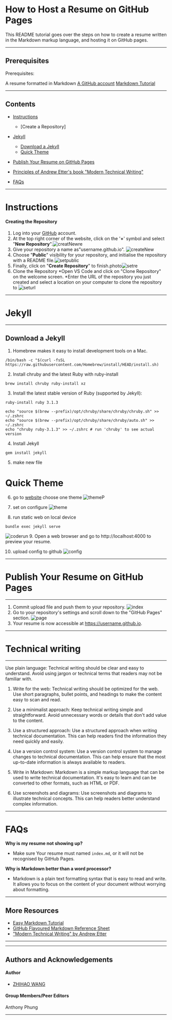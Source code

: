 # How to Host a Resume on GitHub Pages

This README tutorial goes over the steps on how to create a resume written in the Markdown markup language, and hosting it on GitHub pages.  

---
## Prerequisites
Prerequisites:

A resume formatted in Markdown
[A GitHub account](https://pages.github.com/)
[Markdown Tutorial](https://www.markdowntutorial.com/)


---
## Contents
* [Instructions](#Instructions)
   * [Create a Repository]
* [Jekyll](#Jekyll)
  * [Download a Jekyll](#Download-a-Jekyll)
  * [Quick Theme](#Quick-Theme)

* [Publish Your Resume on GitHub Pages](#Publish-Your-Resume-on-GitHub-Pages)

* [Principles of Andrew Etter's book "Modern Technical Writing"](#Technical-writing)
* [FAQs](#FAQs)

--- 
# Instructions


#### Creating the Repository

1. Log into your [GitHub](https://GitHub.com) account.
2. At the top right corner of the website, click on the '**+**' symbol and select "**New Repository**".![creatNewre](Gifs/clickrepository.jpg)
3. Give your repository a name as"username.github.io". ![createNew](Gifs/createRepository.gif)
4. Choose "**Public**" visibility for your repository, and initialise the repository with a README file.![setpublic](Gifs/setPublic.jpg)
6. Finally, click on "**Create Repository**" to finish.photo![setre](Gifs/createre.jpg)
7. Clone the Repository
    *Open VS Code and click on "Clone Repository" on the welcome screen.
    *Enter the URL of the repository you just created and select a location on your computer to clone the repository to 
    ![seturl](Gifs/clone_to_vscode.gif)

---
# Jekyll
---
## Download a Jekyll
1. Homebrew makes it easy to install development tools on a Mac.
```
/bin/bash -c "$(curl -fsSL https://raw.githubusercontent.com/Homebrew/install/HEAD/install.sh)
```
2. Install chruby and the latest Ruby with ruby-install
```
brew install chruby ruby-install xz
```
3. Install the latest stable version of Ruby (supported by Jekyll):
```
ruby-install ruby 3.1.3
```
```
echo "source $(brew --prefix)/opt/chruby/share/chruby/chruby.sh" >> ~/.zshrc
echo "source $(brew --prefix)/opt/chruby/share/chruby/auto.sh" >> ~/.zshrc
echo "chruby ruby-3.1.3" >> ~/.zshrc # run 'chruby' to see actual version
```
4. Install Jekyll
 ```
 gem install jekyll
 ```
5. make new file
# Quick Theme
6. go to [website](https://pages.github.com/themes/) choose one theme
![themeP](Gifs/themepage.jpg)

7. set on configure
![theme](Gifs/theme.jpg)

8. run static web on local device
```
bundle exec jekyll serve
```
![coderun](Gifs/coderun.jpg)
9. Open a web browser and go to http://localhost:4000 to preview your resume.

10. upload config to github
![config](Gifs/uploadconfig.gif)




---
# Publish Your Resume on GitHub Pages
---
 1. Commit upload file and push them to your repository.
 ![index](Gifs/upload_index.gif) 
 2. Go to your repository's settings and scroll down to the "GitHub Pages" section. ![page](Gifs/hostpage.gif)
 3. Your resume is now accessible at https://username.github.io.

---
# Technical writing
---
Use plain language: Technical writing should be clear and easy to understand. Avoid using jargon or technical terms that readers may not be familiar with.

1. Write for the web: Technical writing should be optimized for the web. Use short paragraphs, bullet points, and headings to make the content easy to scan and read.

2. Use a minimalist approach: Keep technical writing simple and straightforward. Avoid unnecessary words or details that don't add value to the content.

3. Use a structured approach: Use a structured approach when writing technical documentation. This can help readers find the information they need quickly and easily.

4. Use a version control system: Use a version control system to manage changes to technical documentation. This can help ensure that the most up-to-date information is always available to readers.

5. Write in Markdown: Markdown is a simple markup language that can be used to write technical documentation. It's easy to learn and can be converted to other formats, such as HTML or PDF.

6. Use screenshots and diagrams: Use screenshots and diagrams to illustrate technical concepts. This can help readers better understand complex information.



---
# FAQs
**Why is my resume not showing up?**
* Make sure Your resume must named ```index.md```, or it will not be recognised by GitHub Pages. 

**Why is Markdown better than a word processor?**
* Markdown is a plain text formatting syntax that is easy to read and write. It allows you to focus on the content of your document without worrying about formatting. 



---
## More Resources
* [Easy Markdown Tutorial](https://www.markdowntutorial.com)
* [GitHub Flavoured Markdown Reference Sheet](https://guides.github.com/pdfs/markdown-cheatsheet-online.pdf)
* ["Modern Technical Writing" by Andrew Etter](https://www.amazon.com/Modern-Technical-Writing-Introduction-Documentation-ebook/dp/B01A2QL9SS)

---

---
## Authors and Acknowledgements 
#### **Author**
* [ZHIHAO WANG](https://github.com/Wangz8)  
#### **Group Members/Peer Editors**
Anthony Phung 

---








